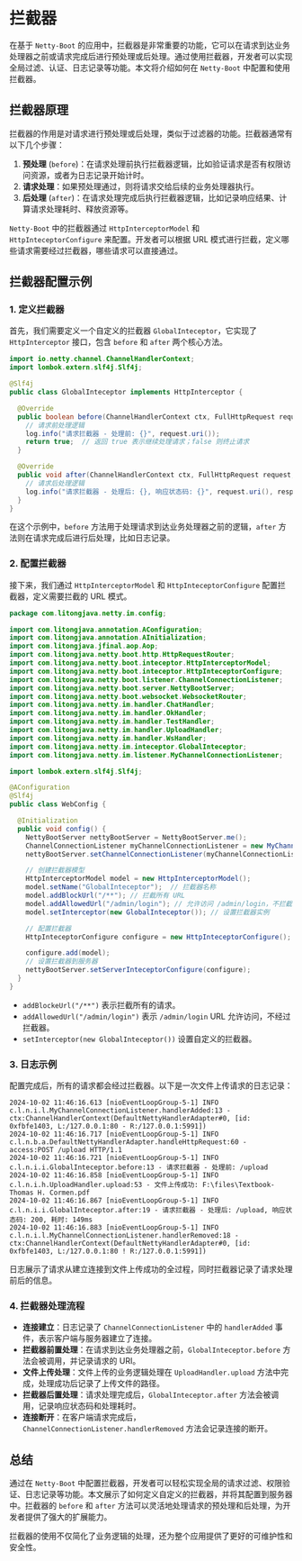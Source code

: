 # 拦截器

在基于 `Netty-Boot` 的应用中，拦截器是非常重要的功能，它可以在请求到达业务处理器之前或请求完成后进行预处理或后处理。通过使用拦截器，开发者可以实现全局过滤、认证、日志记录等功能。本文将介绍如何在 `Netty-Boot` 中配置和使用拦截器。

## 拦截器原理

拦截器的作用是对请求进行预处理或后处理，类似于过滤器的功能。拦截器通常有以下几个步骤：

1. **预处理** (`before`)：在请求处理前执行拦截器逻辑，比如验证请求是否有权限访问资源，或者为日志记录开始计时。
2. **请求处理**：如果预处理通过，则将请求交给后续的业务处理器执行。
3. **后处理** (`after`)：在请求处理完成后执行拦截器逻辑，比如记录响应结果、计算请求处理耗时、释放资源等。

`Netty-Boot` 中的拦截器通过 `HttpInterceptorModel` 和 `HttpInteceptorConfigure` 来配置。开发者可以根据 URL 模式进行拦截，定义哪些请求需要经过拦截器，哪些请求可以直接通过。

## 拦截器配置示例

### 1. 定义拦截器

首先，我们需要定义一个自定义的拦截器 `GlobalInteceptor`，它实现了 `HttpInterceptor` 接口，包含 `before` 和 `after` 两个核心方法。

```java
import io.netty.channel.ChannelHandlerContext;
import lombok.extern.slf4j.Slf4j;

@Slf4j
public class GlobalInteceptor implements HttpInterceptor {

  @Override
  public boolean before(ChannelHandlerContext ctx, FullHttpRequest request) {
    // 请求前处理逻辑
    log.info("请求拦截器 - 处理前: {}", request.uri());
    return true;  // 返回 true 表示继续处理请求；false 则终止请求
  }

  @Override
  public void after(ChannelHandlerContext ctx, FullHttpRequest request, FullHttpResponse response) {
    // 请求后处理逻辑
    log.info("请求拦截器 - 处理后: {}, 响应状态码: {}", request.uri(), response.status());
  }
}
```

在这个示例中，`before` 方法用于处理请求到达业务处理器之前的逻辑，`after` 方法则在请求完成后进行后处理，比如日志记录。

### 2. 配置拦截器

接下来，我们通过 `HttpInterceptorModel` 和 `HttpInteceptorConfigure` 配置拦截器，定义需要拦截的 URL 模式。

```java
package com.litongjava.netty.im.config;

import com.litongjava.annotation.AConfiguration;
import com.litongjava.annotation.AInitialization;
import com.litongjava.jfinal.aop.Aop;
import com.litongjava.netty.boot.http.HttpRequestRouter;
import com.litongjava.netty.boot.inteceptor.HttpInterceptorModel;
import com.litongjava.netty.boot.inteceptor.HttpInteceptorConfigure;
import com.litongjava.netty.boot.listener.ChannelConnectionListener;
import com.litongjava.netty.boot.server.NettyBootServer;
import com.litongjava.netty.boot.websocket.WebsocketRouter;
import com.litongjava.netty.im.handler.ChatHandler;
import com.litongjava.netty.im.handler.OkHandler;
import com.litongjava.netty.im.handler.TestHandler;
import com.litongjava.netty.im.handler.UploadHandler;
import com.litongjava.netty.im.handler.WsHandler;
import com.litongjava.netty.im.inteceptor.GlobalInteceptor;
import com.litongjava.netty.im.listener.MyChannelConnectionListener;

import lombok.extern.slf4j.Slf4j;

@AConfiguration
@Slf4j
public class WebConfig {

  @Initialization
  public void config() {
    NettyBootServer nettyBootServer = NettyBootServer.me();
    ChannelConnectionListener myChannelConnectionListener = new MyChannelConnectionListener();
    nettyBootServer.setChannelConnectionListener(myChannelConnectionListener);

    // 创建拦截器模型
    HttpInterceptorModel model = new HttpInterceptorModel();
    model.setName("GlobalInteceptor");  // 拦截器名称
    model.addBlockUrl("/**"); // 拦截所有 URL
    model.addAllowedUrl("/admin/login"); // 允许访问 /admin/login，不拦截
    model.setInterceptor(new GlobalInteceptor()); // 设置拦截器实例

    // 配置拦截器
    HttpInteceptorConfigure configure = new HttpInteceptorConfigure();

    configure.add(model);
    // 设置拦截器到服务器
    nettyBootServer.setServerInteceptorConfigure(configure);
  }
}
```

- `addBlockeUrl("/**")` 表示拦截所有的请求。
- `addAllowedUrl("/admin/login")` 表示 `/admin/login` URL 允许访问，不经过拦截器。
- `setInterceptor(new GlobalInteceptor())` 设置自定义的拦截器。

### 3. 日志示例

配置完成后，所有的请求都会经过拦截器。以下是一次文件上传请求的日志记录：

```log
2024-10-02 11:46:16.613 [nioEventLoopGroup-5-1] INFO  c.l.n.i.l.MyChannelConnectionListener.handlerAdded:13 - ctx:ChannelHandlerContext(DefaultNettyHandlerAdapter#0, [id: 0xfbfe1403, L:/127.0.0.1:80 - R:/127.0.0.1:5991])
2024-10-02 11:46:16.717 [nioEventLoopGroup-5-1] INFO  c.l.n.b.a.DefaultNettyHandlerAdapter.handleHttpRequest:60 - access:POST /upload HTTP/1.1
2024-10-02 11:46:16.721 [nioEventLoopGroup-5-1] INFO  c.l.n.i.i.GlobalInteceptor.before:13 - 请求拦截器 - 处理前: /upload
2024-10-02 11:46:16.858 [nioEventLoopGroup-5-1] INFO  c.l.n.i.h.UploadHandler.upload:53 - 文件上传成功: F:\files\Textbook-Thomas H. Cormen.pdf
2024-10-02 11:46:16.867 [nioEventLoopGroup-5-1] INFO  c.l.n.i.i.GlobalInteceptor.after:19 - 请求拦截器 - 处理后: /upload, 响应状态码: 200, 耗时: 149ms
2024-10-02 11:46:16.883 [nioEventLoopGroup-5-1] INFO  c.l.n.i.l.MyChannelConnectionListener.handlerRemoved:18 - ctx:ChannelHandlerContext(DefaultNettyHandlerAdapter#0, [id: 0xfbfe1403, L:/127.0.0.1:80 ! R:/127.0.0.1:5991])
```

日志展示了请求从建立连接到文件上传成功的全过程，同时拦截器记录了请求处理前后的信息。

### 4. 拦截器处理流程

- **连接建立**：日志记录了 `ChannelConnectionListener` 中的 `handlerAdded` 事件，表示客户端与服务器建立了连接。
- **拦截器前置处理**：在请求到达业务处理器之前，`GlobalInteceptor.before` 方法会被调用，并记录请求的 URI。
- **文件上传处理**：文件上传的业务逻辑处理在 `UploadHandler.upload` 方法中完成，处理成功后记录了上传文件的路径。
- **拦截器后置处理**：请求处理完成后，`GlobalInteceptor.after` 方法会被调用，记录响应状态码和处理耗时。
- **连接断开**：在客户端请求完成后，`ChannelConnectionListener.handlerRemoved` 方法会记录连接的断开。

## 总结

通过在 `Netty-Boot` 中配置拦截器，开发者可以轻松实现全局的请求过滤、权限验证、日志记录等功能。本文展示了如何定义自定义的拦截器，并将其配置到服务器中。拦截器的 `before` 和 `after` 方法可以灵活地处理请求的预处理和后处理，为开发者提供了强大的扩展能力。

拦截器的使用不仅简化了业务逻辑的处理，还为整个应用提供了更好的可维护性和安全性。
